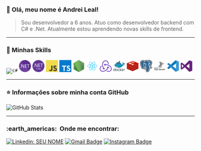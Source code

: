### 💜 Olá, meu nome é <strong>Andrei Leal!</strong>

> Sou desenvolvedor a 6 anos. Atuo como desenvolvedor backend com C# e .Net. Atualmente estou aprendendo novas skills de frontend.

----

### 🚀 Minhas Skills

<code><img height="32" src="https://raw.githubusercontent.com/jmnote/z-icons/master/svg/csharp.svg" alt="c#"/></code>
<code><img height="32" src="https://raw.githubusercontent.com/github/explore/80688e429a7d4ef2fca1e82350fe8e3517d3494d/topics/dotnet/dotnet.png" alt=".Net"/></code>
<code><img height="32" src="https://raw.githubusercontent.com/devicons/devicon/master/icons/dotnetcore/dotnetcore-original.svg" alt=".Net Core"/></code>
<code><img height="32" src="https://raw.githubusercontent.com/github/explore/80688e429a7d4ef2fca1e82350fe8e3517d3494d/topics/javascript/javascript.png" alt="Javascript"/></code>
<code><img height="32" src="https://raw.githubusercontent.com/github/explore/80688e429a7d4ef2fca1e82350fe8e3517d3494d/topics/typescript/typescript.png" alt="Typescript"/></code>
<code><img height="32" src="https://raw.githubusercontent.com/github/explore/80688e429a7d4ef2fca1e82350fe8e3517d3494d/topics/nodejs/nodejs.png" alt="Nodejs"/></code>
<code><img height="32" src="https://raw.githubusercontent.com/github/explore/80688e429a7d4ef2fca1e82350fe8e3517d3494d/topics/react/react.png" alt="React"/></code>
<code><img height="32" src="https://raw.githubusercontent.com/devicons/devicon/master/icons/redux/redux-original.svg" alt="Redux"/></code>
<code><img height="32" src="https://raw.githubusercontent.com/devicons/devicon/master/icons/docker/docker-original-wordmark.svg" alt="docker"/></code>
<code><img height="32" src="https://raw.githubusercontent.com/devicons/devicon/master/icons/redis/redis-original.svg" alt="Redis"/></code>
<code><img height="32" src="https://raw.githubusercontent.com/github/explore/80688e429a7d4ef2fca1e82350fe8e3517d3494d/topics/postgresql/postgresql.png" alt="PostegreSQL"/></code>
<code><img height="32" src="https://raw.githubusercontent.com/devicons/devicon/master/icons/microsoftsqlserver/microsoftsqlserver-plain-wordmark.svg" alt="MSSQL Server"/></code>
<code><img height="32" src="https://raw.githubusercontent.com/devicons/devicon/master/icons/vscode/vscode-original.svg" alt="VS Code"/></code>
<code><img height="32" src="https://raw.githubusercontent.com/devicons/devicon/master/icons/visualstudio/visualstudio-plain.svg" alt="Visual Studio"/></code>

----


### ⭐ Informações sobre minha conta GitHub
![GitHub Stats](https://github-readme-stats.vercel.app/api?username=apmleal&show_icons=true)

----

<h3> :earth_americas: &nbsp;Onde me encontrar: </h3> 

[![Linkedin: SEU NOME](https://img.shields.io/badge/-AndreiLeal-blue?style=flat-square&logo=Linkedin&logoColor=white&link=https://www.linkedin.com/in/andrei-leal-a4b9aa1b0)](https://www.linkedin.com/in/andrei-leal-a4b9aa1b0)
[![Gmail Badge](https://img.shields.io/badge/-andreilealdev@email.com-blue?style=flat-square&logo=Gmail&logoColor=white&link=mailto:andreilealdev@gmail.com)](mailto:andreilealdev@gmail.com)
[![Instagram Badge](https://img.shields.io/badge/AndreiLeal-blue?style=flat-square&logo=instagram&logoColor=white&link=https://www.instagram.com/_andreileal)](https://www.instagram.com/_andreileal)




